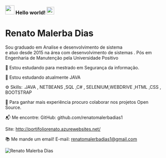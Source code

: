 

### <img src="https://github.com/TheDudeThatCode/TheDudeThatCode/blob/master/Assets/Hi.gif" width="29px"> Hello world!&nbsp;<img src="https://github.com/TheDudeThatCode/TheDudeThatCode/blob/master/Assets/Earth.gif" width="24px">


# Renato Malerba Dias
Sou graduado em Analise e desenvolvimento de sistema  
e atuo desde 2015 na área com desenvolvimento de sistemas .
Pós em Engenharia de Manutenção pela Universidade Positivo 

🔭 Estou estudando para mestrado em Segurança da informação.

🌱 Estou estudando atualmente JAVA 

⚙️ Skills: .JAVA , NETBEANS ,SQL ,C# , SELENIUM,WEBDRIVE ,HTML ,CSS , BOOTSTRAP

👯 Para ganhar mais experiência procuro colaborar nos projetos Open Source.


📬 Me encontre:
GitHub: github.com/renatomalerbadias1


Site: http://portifoliorenato.azurewebsites.net/

📚 Me mande um email!
E-mail: renatomalerbadias1@gmail.com

<img align="center" src="https://github-readme-stats.vercel.app/api?username=renatomalerbadias1&show_icons=true&locale=en" alt="Renato Malerba Dias" />
